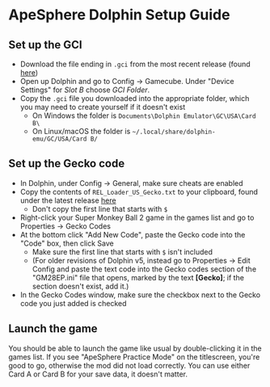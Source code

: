 # ApeSphere Dolphin Setup Guide

## Set up the GCI

* Download the file ending in `.gci` from the most recent release (found [here](https://github.com/complexplane/apesphere/releases))
* Open up Dolphin and go to Config -> Gamecube. Under "Device Settings" for _Slot B_ choose _GCI Folder_.
* Copy the `.gci` file you downloaded into the appropriate folder, which you may need to create yourself if it doesn't exist
  * On Windows the folder is `Documents\Dolphin Emulator\GC\USA\Card B\`
  * On Linux/macOS the folder is `~/.local/share/dolphin-emu/GC/USA/Card B/`

## Set up the Gecko code

* In Dolphin, under Config -> General, make sure cheats are enabled
* Copy the contents of `REL_Loader_US_Gecko.txt` to your clipboard, found under the latest release [here](https://github.com/complexplane/apesphere/releases)
  * Don't copy the first line that starts with `$`
* Right-click your Super Monkey Ball 2 game in the games list and go to Properties -> Gecko Codes
* At the bottom click "Add New Code", paste the Gecko code into the "Code" box, then click Save
  * Make sure the first line that starts with `$` isn't included
  * (For older revisions of Dolphin v5, instead go to Properties -> Edit Config and paste the text code into the Gecko codes section of the "GM28EP.ini" file that opens, marked by the text **[Gecko]**; if the section doesn't exist, add it.)
* In the Gecko Codes window, make sure the checkbox next to the Gecko code you just added is checked

## Launch the game

You should be able to launch the game like usual by double-clicking it in the games list. If you see "ApeSphere Practice Mode" on the titlescreen, you're good to go, otherwise the mod did not load correctly. You can use either Card A or Card B for your save data, it doesn't matter.